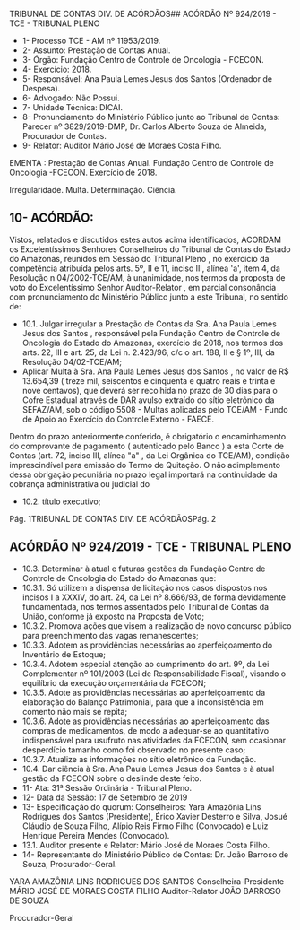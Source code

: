 TRIBUNAL DE CONTAS DIV. DE ACÓRDÃOS## ACÓRDÃO Nº 924/2019 - TCE - TRIBUNAL PLENO

- 1- Processo TCE - AM nº 11953/2019.
- 2- Assunto: Prestação de Contas Anual.
- 3- Órgão: Fundação Centro de Controle de Oncologia - FCECON.
- 4- Exercício: 2018.
- 5- Responsável: Ana Paula Lemes Jesus dos Santos (Ordenador de Despesa).
- 6- Advogado: Não Possui.
- 7- Unidade Técnica: DICAI.
- 8- Pronunciamento  do  Ministério  Público  junto  ao  Tribunal  de  Contas: Parecer  nº 3829/2019-DMP, Dr. Carlos Alberto Souza de Almeida, Procurador de Contas.
- 9- Relator: Auditor Mário José de Moraes Costa Filho.

EMENTA : Prestação  de  Contas  Anual.  Fundação Centro de Controle de Oncologia -FCECON. Exercício de 2018.

Irregularidade. Multa. Determinação. Ciência.

## 10-  ACÓRDÃO:

Vistos, relatados e discutidos estes autos acima identificados, ACORDAM os Excelentíssimos Senhores Conselheiros do Tribunal de Contas do Estado do Amazonas, reunidos em Sessão do Tribunal Pleno , no exercício da competência atribuída pelos arts. 5º, II e 11, inciso III, alínea 'a', item 4, da Resolução n.04/2002-TCE/AM, à unanimidade, nos  termos  da  proposta  de  voto  do  Excelentíssimo  Senhor  Auditor-Relator ,  em  parcial consonância com pronunciamento do Ministério Público junto a este Tribunal, no sentido de:

- 10.1. Julgar  irregular a  Prestação  de  Contas  da Sra.  Ana  Paula  Lemes Jesus dos Santos , responsável pela Fundação Centro de Controle de Oncologia do Estado do Amazonas, exercício de 2018, nos termos dos arts. 22, III e art. 25, da Lei n. 2.423/96, c/c o art. 188, II e § 1º, III, da Resolução 04/02-TCE/AM;
- Aplicar Multa à Sra. Ana Paula Lemes Jesus dos Santos , no valor de R$ 13.654,39 ( treze mil, seiscentos e cinquenta e quatro reais e trinta e nove centavos), que deverá ser recolhida no prazo de 30 dias para o Cofre Estadual através de DAR avulso extraído do sítio eletrônico da SEFAZ/AM, sob o código 5508 - Multas aplicadas pelo TCE/AM - Fundo de Apoio ao Exercício do Controle Externo - FAECE.

Dentro do prazo anteriormente conferido, é obrigatório o encaminhamento  do  comprovante  de  pagamento  ( autenticado  pelo Banco )  a  esta  Corte  de  Contas  (art.  72,  inciso  III,  alínea  "a"  ,  da  Lei Orgânica do TCE/AM), condição imprescindível para emissão do Termo de Quitação. O não adimplemento dessa obrigação pecuniária no prazo legal importará na continuidade da cobrança administrativa ou judicial do

- 10.2. título executivo;

Pág. 1TRIBUNAL DE CONTAS DIV. DE ACÓRDÃOSPág. 2

## ACÓRDÃO Nº 924/2019 - TCE - TRIBUNAL PLENO

- 10.3. Determinar à atual e futuras gestões da Fundação Centro de Controle de Oncologia do Estado do Amazonas que:
- 10.3.1. Só  utilizem  a  dispensa  de  licitação  nos  casos  dispostos  nos incisos  I  a  XXXIV,  do  art.  24,  da  Lei  nº  8.666/93,  de  forma devidamente fundamentada, nos termos assentados pelo Tribunal de Contas da União, conforme já exposto na Proposta de Voto;
- 10.3.2. Promova ações que visem a realização de novo concurso público para preenchimento das vagas remanescentes;
- 10.3.3. Adotem  as  providências  necessárias  ao  aperfeiçoamento  do Inventário de Estoque;
- 10.3.4. Adotem  especial  atenção  ao  cumprimento  do  art.  9º,  da  Lei Complementar  nº  101/2003  (Lei  de  Responsabilidade  Fiscal), visando o equilíbrio da execução orçamentária da FCECON;
- 10.3.5. Adote  as  providências  necessárias  ao  aperfeiçoamento  da elaboração do Balanço Patrimonial,  para que  a  inconsistência em comento não mais se repita;
- 10.3.6. Adote  as  providências  necessárias  ao  aperfeiçoamento  das compras de medicamentos, de modo a adequar-se ao quantitativo indispensável para usufruto nas  atividades da FCECON,  sem ocasionar desperdício tamanho como foi observado no presente caso;
- 10.3.7. Atualize as informações no sítio eletrônico da Fundação.
- 10.4. Dar  ciência à Sra.  Ana  Paula  Lemes  Jesus  dos  Santos e  à  atual gestão da FCECON sobre o deslinde deste feito.
- 11-  Ata: 31ª Sessão Ordinária - Tribunal Pleno.
- 12-  Data da Sessão: 17 de Setembro de 2019
- 13-  Especificação do quorum: Conselheiros: Yara Amazônia Lins Rodrigues dos Santos (Presidente), Érico Xavier Desterro e Silva, Josué Cláudio de Souza Filho, Alípio Reis Firmo Filho (Convocado) e Luiz Henrique Pereira Mendes (Convocado).
- 13.1. Auditor presente e Relator: Mário José de Moraes Costa Filho.
- 14-  Representante  do  Ministério  Público  de  Contas: Dr. João  Barroso  de  Souza, Procurador-Geral.

YARA AMAZÔNIA LINS RODRIGUES DOS SANTOS Conselheira-Presidente MÁRIO JOSÉ DE MORAES COSTA FILHO Auditor-Relator JOÃO BARROSO DE SOUZA

Procurador-Geral